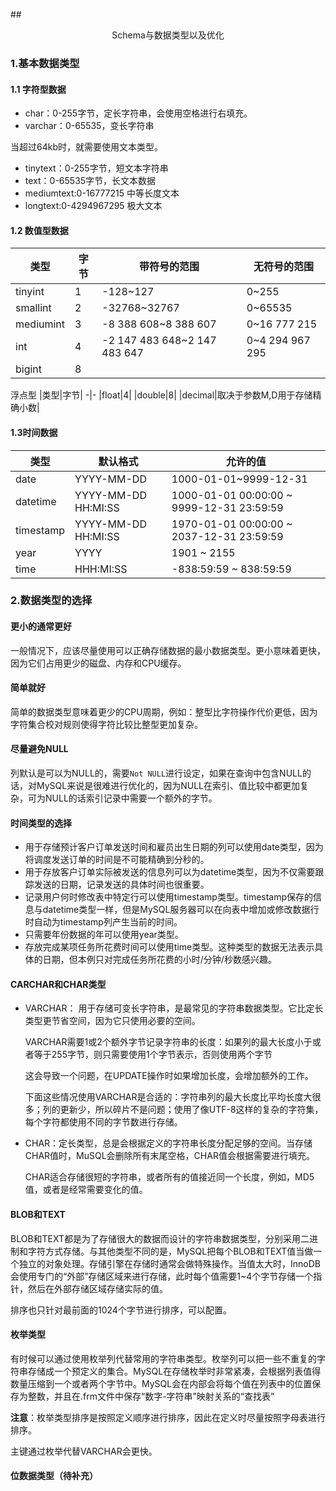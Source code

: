 ##<center> Schema与数据类型以及优化 </center>
### 1.基本数据类型
#### 1.1 字符型数据
- char：0-255字节，定长字符串，会使用空格进行右填充。
- varchar：0-65535，变长字符串

当超过64kb时，就需要使用文本类型。
- tinytext：0-255字节，短文本字符串
- text：0-65535字节，长文本数据
- mediumtext:0-16777215 中等长度文本
- longtext:0-4294967295 极大文本

#### 1.2 数值型数据
|类型|字节|带符号的范围|无符号的范围|
-|-|-|-
|tinyint|1|-128~127|0~255|
|smallint|2|-32768~32767|0~65535|
|mediumint|3|-8 388 608~8 388 607|0~16 777 215|
|int|4|-2 147 483 648~2 147 483 647|0~4 294 967 295|
|bigint|8|

浮点型
|类型|字节|
-|-
|float|4|
|double|8|
|decimal|取决于参数M,D用于存储精确小数|

#### 1.3时间数据
|类型|默认格式|允许的值|
-|-|-
|date|YYYY-MM-DD|1000-01-01~9999-12-31|
|datetime|YYYY-MM-DD HH:MI:SS|1000-01-01 00:00:00 ~ 9999-12-31 23:59:59|
|timestamp|YYYY-MM-DD HH:MI:SS|1970-01-01 00:00:00 ~ 2037-12-31 23:59:59|
|year|YYYY|1901 ~ 2155|
|time|HHH:MI:SS|-838:59:59 ~ 838:59:59|

### 2.数据类型的选择
#### 更小的通常更好
一般情况下，应该尽量使用可以正确存储数据的最小数据类型。更小意味着更快，因为它们占用更少的磁盘、内存和CPU缓存。
#### 简单就好
简单的数据类型意味着更少的CPU周期，例如：整型比字符操作代价更低，因为字符集合校对规则使得字符比较比整型更加复杂。
#### 尽量避免NULL
列默认是可以为NULL的，需要`Not NULL`进行设定，如果在查询中包含NULL的话，对MySQL来说是很难进行优化的，因为NULL在索引、值比较中都更加复杂，可为NULL的话索引记录中需要一个额外的字节。
#### 时间类型的选择
- 用于存储预计客户订单发送时间和雇员出生日期的列可以使用date类型，因为将调度发送订单的时间是不可能精确到分秒的。
- 用于存放客户订单实际被发送的信息列可以为datetime类型，因为不仅需要跟踪发送的日期，记录发送的具体时间也很重要。
- 记录用户何时修改表中特定行可以使用timestamp类型。timestamp保存的信息与datetime类型一样，但是MySQL服务器可以在向表中增加或修改数据行时自动为timestamp列产生当前的时间。
- 只需要年份数据的年可以使用year类型。
- 存放完成某项任务所花费时间可以使用time类型。这种类型的数据无法表示具体的日期，但本例只对完成任务所花费的小时/分钟/秒数感兴趣。

#### CARCHAR和CHAR类型
- VARCHAR： 用于存储可变长字符串，是最常见的字符串数据类型。它比定长类型更节省空间，因为它只使用必要的空间。

  VARCHAR需要1或2个额外字节记录字符串的长度：如果列的最大长度小于或者等于255字节，则只需要使用1个字节表示，否则使用两个字节

  这会导致一个问题，在UPDATE操作时如果增加长度，会增加额外的工作。

  下面这些情况使用VARCHAR是合适的：字符串列的最大长度比平均长度大很多；列的更新少，所以碎片不是问题；使用了像UTF-8这样的复杂的字符集，每个字符都使用不同的字节数进行存储。
- CHAR：定长类型，总是会根据定义的字符串长度分配足够的空间。当存储CHAR值时，MuSQL会删除所有末尾空格，CHAR值会根据需要进行填充。

  CHAR适合存储很短的字符串，或者所有的值接近同一个长度，例如，MD5值，或者是经常需要变化的值。

#### BLOB和TEXT
BLOB和TEXT都是为了存储很大的数据而设计的字符串数据类型，分别采用二进制和字符方式存储。与其他类型不同的是，MySQL把每个BLOB和TEXT值当做一个独立的对象处理。存储引擎在存储时通常会做特殊操作。当值太大时，InnoDB会使用专门的“外部”存储区域来进行存储，此时每个值需要1~4个字节存储一个指针，然后在外部存储区域存储实际的值。

排序也只针对最前面的1024个字节进行排序，可以配置。

#### 枚举类型
有时候可以通过使用枚举列代替常用的字符串类型。枚举列可以把一些不重复的字符串存储成一个预定义的集合。MySQL在存储枚举时非常紧凑，会根据列表值得数量压缩到一个或者两个字节中。MySQL会在内部会将每个值在列表中的位置保存为整数，并且在.frm文件中保存“数字-字符串”映射关系的“查找表”

**注意**：枚举类型排序是按照定义顺序进行排序，因此在定义时尽量按照字母表进行排序。

主键通过枚举代替VARCHAR会更快。

#### 位数据类型（待补充）
